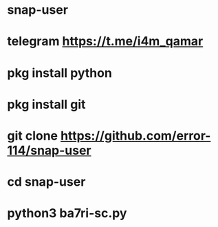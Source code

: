 # snap-user
# telegram https://t.me/i4m_qamar

# pkg install python
# pkg install git
# git clone https://github.com/error-114/snap-user 
# cd snap-user
# python3 ba7ri-sc.py
